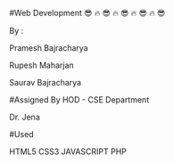 #Web Development
:sunglasses: :fire: :sunglasses: :fire: :sunglasses: :fire: :sunglasses: :fire: :sunglasses:

By :

Pramesh Bajracharya

Rupesh Maharjan

Saurav Bajracharya

#Assigned By HOD - CSE Department

Dr. Jena

#Used

HTML5
CSS3
JAVASCRIPT
PHP


